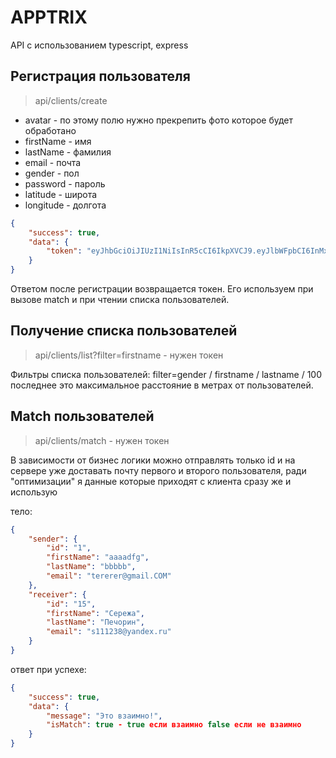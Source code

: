# APPTRIX
API с использованием typescript, express

## Регистрация пользователя 

> api/clients/create

* avatar - по этому полю нужно прекрепить фото которое будет обработано
* firstName - имя
* lastName - фамилия
* email - почта
* gender - пол
* password - пароль
* latitude - широта
* longitude - долгота

```json
{
    "success": true,
    "data": {
        "token": "eyJhbGciOiJIUzI1NiIsInR5cCI6IkpXVCJ9.eyJlbWFpbCI6InMxMTEyMzhAeWFuZGV4LnJ1IiwicGVybWlzc2lvbnMiOlsiTUFUQ0giLCJSRUFEIl0sImxhdCI6IjYwLjAyNjc0ODUxOTIwMzA5NiIsImxvbiI6IjMwLjMxMTAxODA1MjE0ODkzNSIsImlhdCI6MTY2OTQxNDkyNCwiZXhwIjoxNjY5NTAxMzI0fQ.-khm6VSyDxXa0vTnedawqYZM40hSguVj8a5kQK5XrWA"
    }
}
```

Ответом после регистрации возвращается токен. Его используем при вызове match и при чтении списка пользователей.

## Получение списка пользователей

> api/clients/list?filter=firstname - нужен токен

Фильтры списка пользователей: filter=gender / firstname / lastname / 100 последнее это максимальное расстояние в метрах от пользователей.

## Match пользователей

> api/clients/match - нужен токен

В зависимости от бизнес логики можно отправлять только id и на сервере уже доставать почту первого и второго пользователя,
ради "оптимизации" я данные которые приходят с клиента сразу же и использую

тело: 
```json
{
    "sender": {
        "id": "1",
        "firstName": "aaaadfg",
        "lastName": "bbbbb",
        "email": "tererer@gmail.COM"
    },
    "receiver": {
        "id": "15",
        "firstName": "Сережа",
        "lastName": "Печорин",
        "email": "s111238@yandex.ru"
    }
}
```
ответ при успехе: 
```json
{
    "success": true,
    "data": {
        "message": "Это взаимно!",
        "isMatch": true - true если взаимно false если не взаимно
    }
}
```
